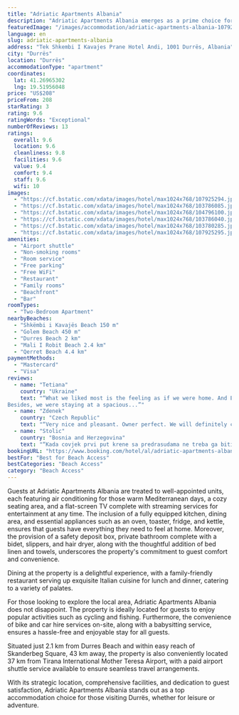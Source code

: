 ```yaml
---
title: "Adriatic Apartments Albania"
description: "Adriatic Apartments Albania emerges as a prime choice for travelers seeking the perfect blend of comfort and convenience in Durrës."
featuredImage: "/images/accommodation/adriatic-apartments-albania-107925294.jpg"
language: en
slug: adriatic-apartments-albania
address: "Tek Shkembi I Kavajes Prane Hotel Andi, 1001 Durrës, Albania"
city: "Durrës"
location: "Durrës"
accommodationType: "apartment"
coordinates:
  lat: 41.26965302
  lng: 19.51956048
price: "US$208"
priceFrom: 208
starRating: 3
rating: 9.6
ratingWords: "Exceptional"
numberOfReviews: 13
ratings:
  overall: 9.6
  location: 9.6
  cleanliness: 9.8
  facilities: 9.6
  value: 9.4
  comfort: 9.4
  staff: 9.6
  wifi: 10
images:
  - "https://cf.bstatic.com/xdata/images/hotel/max1024x768/107925294.jpg?k=2db1e985e60ff5a944b09ab6e712589cda0df6003b135548881084043cf9d8a3&o=&hp=1"
  - "https://cf.bstatic.com/xdata/images/hotel/max1024x768/103786085.jpg?k=af6170766aee0ec7a92b1b69fd9efadfcb508c463d60d37d965419ad0c8aa6bb&o=&hp=1"
  - "https://cf.bstatic.com/xdata/images/hotel/max1024x768/104796100.jpg?k=ba123076bfbbad038f5f98b3851282bbaba2cbbc7594a601ee2954a317b2ac88&o=&hp=1"
  - "https://cf.bstatic.com/xdata/images/hotel/max1024x768/103786040.jpg?k=0ea86d6c77fb0e46724012433bd0b25e0b34988a0e382e489aca54668af44d16&o=&hp=1"
  - "https://cf.bstatic.com/xdata/images/hotel/max1024x768/103780285.jpg?k=21285b9a5efd6dc3f7272da53f377db7f775b233c509a6a525d7cd838fa55afe&o=&hp=1"
  - "https://cf.bstatic.com/xdata/images/hotel/max1024x768/107925295.jpg?k=0027b5426fe7c731b14b630cc40496a7a84c33c8aae7191df1e0d1d9f6a4e578&o=&hp=1"
amenities:
  - "Airport shuttle"
  - "Non-smoking rooms"
  - "Room service"
  - "Free parking"
  - "Free WiFi"
  - "Restaurant"
  - "Family rooms"
  - "Beachfront"
  - "Bar"
roomTypes:
  - "Two-Bedroom Apartment"
nearbyBeaches:
  - "Shkëmbi i Kavajës Beach 150 m"
  - "Golem Beach 450 m"
  - "Durres Beach 2 km"
  - "Mali I Robit Beach 2.4 km"
  - "Qerret Beach 4.4 km"
paymentMethods:
  - "Mastercard"
  - "Visa"
reviews:
  - name: "Tetiana"
    country: "Ukraine"
    text: "“What we liked most is the feeling as if we were home. And Ergis for sure should take the credit for it - we received a lot of his attention, time and care. We were really welcome and taken care of.
Besides, we were staying at a spacious...”"
  - name: "Zdenek"
    country: "Czech Republic"
    text: "“Very nice and pleasant. Owner perfect. We will definitely come again”"
  - name: "Stolic"
    country: "Bosnia and Herzegovina"
    text: "“Kada covjek prvi put krene sa predrasudama ne treba ga biti sramota da kaze koliko je pogrjesio. Svaka preporuka i na lokaciju za one koji se upute u pravcu Draca i Golema ovo je sigurno najbolji dio za odmor. Ko voli guzvu iz apartmana lijevo a...”"
bookingURL: "https://www.booking.com/hotel/al/adriatic-apartments-albania.en-gb.html?aid=8035640"
bestFor: "Best for Beach Access"
bestCategories: "Beach Access"
category: "Beach Access"
---
```


Guests at Adriatic Apartments Albania are treated to well-appointed units, each featuring air conditioning for those warm Mediterranean days, a cozy seating area, and a flat-screen TV complete with streaming services for entertainment at any time. The inclusion of a fully equipped kitchen, dining area, and essential appliances such as an oven, toaster, fridge, and kettle, ensures that guests have everything they need to feel at home. Moreover, the provision of a safety deposit box, private bathroom complete with a bidet, slippers, and hair dryer, along with the thoughtful addition of bed linen and towels, underscores the property's commitment to guest comfort and convenience.

Dining at the property is a delightful experience, with a family-friendly restaurant serving up exquisite Italian cuisine for lunch and dinner, catering to a variety of palates.

For those looking to explore the local area, Adriatic Apartments Albania does not disappoint. The property is ideally located for guests to enjoy popular activities such as cycling and fishing. Furthermore, the convenience of bike and car hire services on-site, along with a babysitting service, ensures a hassle-free and enjoyable stay for all guests.

Situated just 2.1 km from Durres Beach and within easy reach of Skanderbeg Square, 43 km away, the property is also conveniently located 37 km from Tirana International Mother Teresa Airport, with a paid airport shuttle service available to ensure seamless travel arrangements.

With its strategic location, comprehensive facilities, and dedication to guest satisfaction, Adriatic Apartments Albania stands out as a top accommodation choice for those visiting Durrës, whether for leisure or adventure.